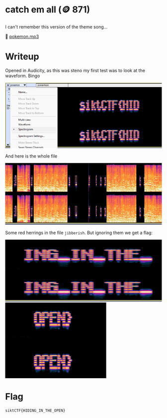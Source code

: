 
# catch em all (🪙 871)

I can't remember this version of the theme song...

📎 [pokemon.mp3](pokemon.mp3)

# Writeup

Opened in Audicity, as this was steno my first test was to look at the waveform. Bingo

![waveform.png](waveform.png)

And here is the whole file

![waveform2.png](waveform2.png)

Some red herrings in the file `jibberish`. But ignoring them we get a flag:


![part2.png](part2.png)
![part3.png](part3.png)

# Flag

```
siktCTF{HIDING_IN_THE_OPEN}
```